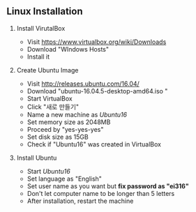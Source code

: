 ## Linux Installation

1. Install VirutalBox
    - Visit https://www.virtualbox.org/wiki/Downloads
    - Download "WIndows Hosts"
    - Install it

2. Create Ubuntu Image
    - Visit http://releases.ubuntu.com/16.04/
    - Download "ubuntu-16.04.5-desktop-amd64.iso "
    - Start VirtualBox
    - Click "새로 만들기"
    - Name a new machine as *Ubuntu16*
    - Set memory size as 2048MB
    - Proceed by "yes-yes-yes"
    - Set disk size as 15GB
    - Check if "Ubuntu16" was created in VirtualBox

3. Install Ubuntu
    - Start *Ubuntu16*
    - Set language as "English"
    - Set user name as you want but **fix password as "ei316"**
    - Don't let computer name to be longer than 5 letters
    - After installation, restart the machine
